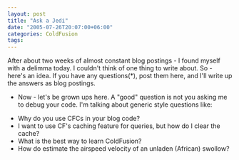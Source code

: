 ```yaml
---
layout: post
title: "Ask a Jedi"
date: "2005-07-26T20:07:00+06:00"
categories: ColdFusion 
tags: 
---
```


After about two weeks of almost constant blog postings - I found myself with a delimma today. I couldn't think of one thing to write about. So - here's an idea. If you have any questions(*), post them here, and I'll write up the answers as blog postings.

* Now - let's be grown ups here. A "good" question is not you asking me to debug your code. I'm talking about generic style questions like:

<ul>
<li>Why do you use CFCs in your blog code?
<li>I want to use CF's caching feature for queries, but how do I clear the cache?
<li>What is the best way to learn ColdFusion?
<li>How do estimate the airspeed velocity of an unladen (African) swollow?
</ul>
